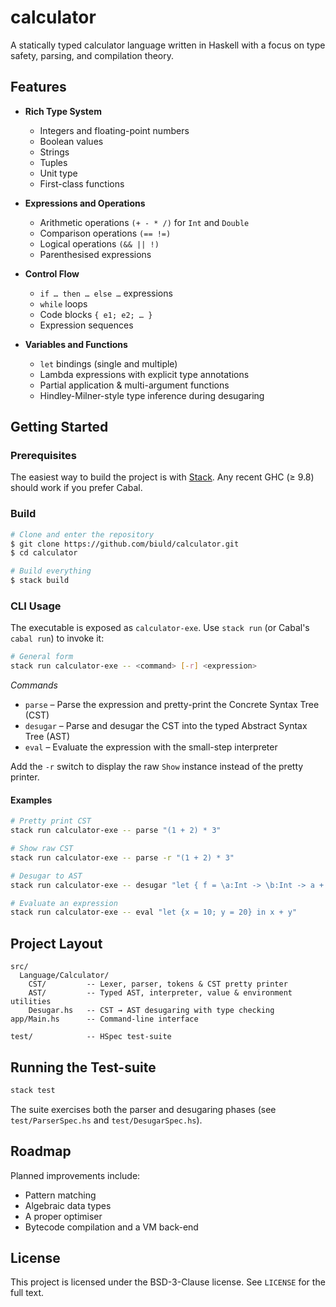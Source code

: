 # calculator

A statically typed calculator language written in Haskell with a focus on type safety, parsing, and compilation theory.

## Features

- **Rich Type System**
  - Integers and floating-point numbers
  - Boolean values
  - Strings
  - Tuples
  - Unit type
  - First-class functions

- **Expressions and Operations**
  - Arithmetic operations `(+ - * /)` for `Int` and `Double`
  - Comparison operations `(== !=)`
  - Logical operations `(&& || !)`
  - Parenthesised expressions

- **Control Flow**
  - `if … then … else …` expressions
  - `while` loops
  - Code blocks `{ e1; e2; … }`
  - Expression sequences

- **Variables and Functions**
  - `let` bindings (single and multiple)
  - Lambda expressions with explicit type annotations
  - Partial application & multi-argument functions
  - Hindley-Milner-style type inference during desugaring

## Getting Started

### Prerequisites

The easiest way to build the project is with [Stack](https://docs.haskellstack.org/). Any recent GHC (≥ 9.8) should work if you prefer Cabal.

### Build

```bash
# Clone and enter the repository
$ git clone https://github.com/biuld/calculator.git
$ cd calculator

# Build everything
$ stack build
```

### CLI Usage

The executable is exposed as `calculator-exe`. Use `stack run` (or Cabal's `cabal run`) to invoke it:

```bash
# General form
stack run calculator-exe -- <command> [-r] <expression>
```

*Commands*

- `parse`   – Parse the expression and pretty-print the Concrete Syntax Tree (CST)
- `desugar` – Parse and desugar the CST into the typed Abstract Syntax Tree (AST)
- `eval`    – Evaluate the expression with the small-step interpreter

Add the `-r` switch to display the raw `Show` instance instead of the pretty printer.

#### Examples

```bash
# Pretty print CST
stack run calculator-exe -- parse "(1 + 2) * 3"

# Show raw CST
stack run calculator-exe -- parse -r "(1 + 2) * 3"

# Desugar to AST
stack run calculator-exe -- desugar "let { f = \a:Int -> \b:Int -> a + b; x = 1; y = 2 } in f x y"

# Evaluate an expression
stack run calculator-exe -- eval "let {x = 10; y = 20} in x + y"
```

## Project Layout

```
src/
  Language/Calculator/
    CST/         -- Lexer, parser, tokens & CST pretty printer
    AST/         -- Typed AST, interpreter, value & environment utilities
    Desugar.hs   -- CST → AST desugaring with type checking
app/Main.hs      -- Command-line interface

test/            -- HSpec test-suite
```

## Running the Test-suite

```bash
stack test
```

The suite exercises both the parser and desugaring phases (see `test/ParserSpec.hs` and `test/DesugarSpec.hs`).

## Roadmap

Planned improvements include:

- Pattern matching
- Algebraic data types
- A proper optimiser
- Bytecode compilation and a VM back-end

## License

This project is licensed under the BSD-3-Clause license. See `LICENSE` for the full text.

